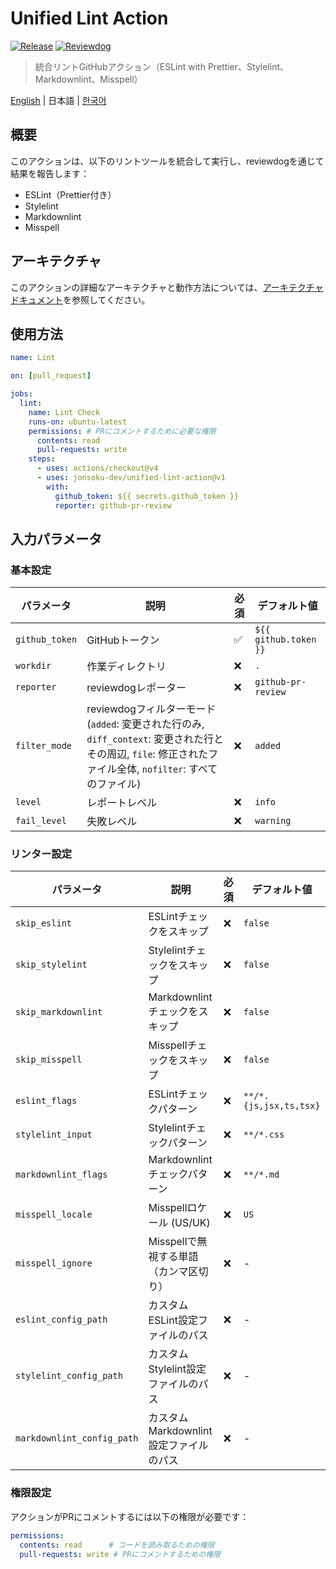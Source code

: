 # Unified Lint Action

[![Release](https://github.com/jonsoku-dev/unified-lint-action/workflows/Release/badge.svg)](https://github.com/jonsoku-dev/unified-lint-action/releases)
[![Reviewdog](https://github.com/jonsoku-dev/unified-lint-action/workflows/Reviewdog/badge.svg)](https://github.com/jonsoku-dev/unified-lint-action/actions?query=workflow%3AReviewdog)

> 統合リントGitHubアクション（ESLint with Prettier、Stylelint、Markdownlint、Misspell）

[English](./README.en.md) | 日本語 | [한국어](./README.md)

## 概要

このアクションは、以下のリントツールを統合して実行し、reviewdogを通じて結果を報告します：

- ESLint（Prettier付き）
- Stylelint
- Markdownlint
- Misspell

## アーキテクチャ

このアクションの詳細なアーキテクチャと動作方法については、[アーキテクチャドキュメント](./docs/ARCHITECTURE.md)を参照してください。

## 使用方法

```yaml
name: Lint

on: [pull_request]

jobs:
  lint:
    name: Lint Check
    runs-on: ubuntu-latest
    permissions: # PRにコメントするために必要な権限
      contents: read
      pull-requests: write
    steps:
      - uses: actions/checkout@v4
      - uses: jonsoku-dev/unified-lint-action@v1
        with:
          github_token: ${{ secrets.github_token }}
          reporter: github-pr-review
```

## 入力パラメータ

### 基本設定

| パラメータ | 説明 | 必須 | デフォルト値 |
|------------|------|------|--------------|
| `github_token` | GitHubトークン | ✅ | `${{ github.token }}` |
| `workdir` | 作業ディレクトリ | ❌ | `.` |
| `reporter` | reviewdogレポーター | ❌ | `github-pr-review` |
| `filter_mode` | reviewdogフィルターモード (`added`: 変更された行のみ, `diff_context`: 変更された行とその周辺, `file`: 修正されたファイル全体, `nofilter`: すべてのファイル) | ❌ | `added` |
| `level` | レポートレベル | ❌ | `info` |
| `fail_level` | 失敗レベル | ❌ | `warning` |

### リンター設定

| パラメータ | 説明 | 必須 | デフォルト値 |
|------------|------|------|--------------|
| `skip_eslint` | ESLintチェックをスキップ | ❌ | `false` |
| `skip_stylelint` | Stylelintチェックをスキップ | ❌ | `false` |
| `skip_markdownlint` | Markdownlintチェックをスキップ | ❌ | `false` |
| `skip_misspell` | Misspellチェックをスキップ | ❌ | `false` |
| `eslint_flags` | ESLintチェックパターン | ❌ | `**/*.{js,jsx,ts,tsx}` |
| `stylelint_input` | Stylelintチェックパターン | ❌ | `**/*.css` |
| `markdownlint_flags` | Markdownlintチェックパターン | ❌ | `**/*.md` |
| `misspell_locale` | Misspellロケール (US/UK) | ❌ | `US` |
| `misspell_ignore` | Misspellで無視する単語（カンマ区切り） | ❌ | - |
| `eslint_config_path` | カスタムESLint設定ファイルのパス | ❌ | - |
| `stylelint_config_path` | カスタムStylelint設定ファイルのパス | ❌ | - |
| `markdownlint_config_path` | カスタムMarkdownlint設定ファイルのパス | ❌ | - |

### 権限設定

アクションがPRにコメントするには以下の権限が必要です：

```yaml
permissions:
  contents: read      # コードを読み取るための権限
  pull-requests: write # PRにコメントするための権限
```